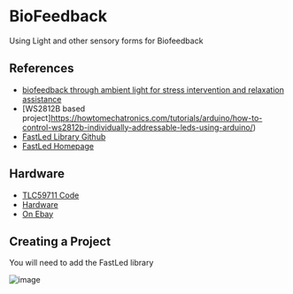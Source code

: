 # BioFeedback
Using Light and other sensory forms for Biofeedback


## References

- [biofeedback through ambient light for stress intervention and relaxation assistance](https://link.springer.com/article/10.1007/s00779-018-1141-6)
- [WS2812B based project]https://howtomechatronics.com/tutorials/arduino/how-to-control-ws2812b-individually-addressable-leds-using-arduino/)
- [FastLed Library Github](https://github.com/FastLED/FastLED)
- [FastLed Homepage](https://fastled.io/)

## Hardware

- [TLC59711 Code](https://github.com/adafruit/Adafruit_TLC59711/blob/master/Adafruit_TLC59711.cpp)
- [Hardware](https://www.adafruit.com/product/1455?hidden=yes&main_page=product_info&products_id=1455&gclid=CjwKCAiA76-dBhByEiwAA0_s9a3CGg0wte7WF0nzfE8LxxATgBeu8D-NtRJhc_z_eU9EDQOuRplEhRoCMpEQAvD_BwE)
- [On Ebay](https://www.ebay.ie/itm/125166873517?hash=item1d2486ebad:g:NOQAAOSwMQhiAPpR&amdata=enc%3AAQAHAAAA0F%2BheJVR6UsFjMSxXZ1KEf%2FoHHnXU8Atp%2FoMmDqmjjPwvT1Dr2jTIdeFZ1Fc4%2Feu%2B3mKjeHF2TgkJfmzcb3otvvE%2BPuIlzH2TJNlagoGQSgeFbBV8D7wGRjucIUR1yh7aYC4oP2jiZBhrn1W9%2F1Sk3jbCEhRxFlLOkJOcQqvzFOF53v9C%2BEQJwCXcwfiLvVWZ2IsMXsvE3xYIu0ibPsbygB1Mh4BMFVn0z19gpFC9TM3w0hG2up78OJ7j%2Bba8XDvAWeBxSK33mmiASB6vwAa8LM%3D%7Ctkp%3ABk9SR97w4aGrYQ)


## Creating a Project

You will need to add the FastLed library

![image](https://user-images.githubusercontent.com/12407183/211160904-41686885-6011-4fcd-9484-16df4f490fdf.png)
